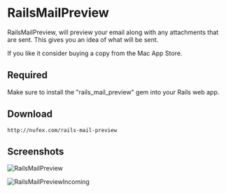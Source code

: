 # RailsMailPreview

RailsMailPreview, will preview your email along with any attachments that are sent. This gives you an idea of what will be sent.

If you like it consider buying a copy from the Mac App Store.

## Required

Make sure to install the "rails_mail_preview" gem into your Rails web app.

## Download

    http://nufex.com/rails-mail-preview

## Screenshots

![RailsMailPreview](https://github.com/downloads/fernyb/RailsMailPreview/rails_mail_preview_screenshot.png)

![RailsMailPreviewIncoming](https://github.com/downloads/fernyb/RailsMailPreview/rails_mail_preview_2.png)
